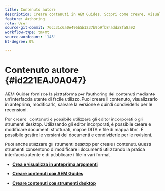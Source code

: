 ```yaml
---
title: Contenuto autore
description: Creare contenuti in AEM Guides. Scopri come creare, visualizzare in anteprima, modificare, salvare la versione del documento e condividerla per le revisioni.
feature: Authoring
role: User
source-git-commit: 76c731c6a0e496b5b1237b9b9fb84adda8fa8a92
workflow-type: tm+mt
source-wordcount: '145'
ht-degree: 0%

---
```


# Contenuto autore {#id221EAJ0A047}

AEM Guides fornisce la piattaforma per l’authoring dei contenuti mediante un’interfaccia utente di facile utilizzo. Puoi creare il contenuto, visualizzarlo in anteprima, modificarlo, salvare la versione e quindi condividerlo per le recensioni.

Per creare i contenuti è possibile utilizzare gli editor incorporati o gli strumenti desktop. Utilizzando gli editor incorporati, è possibile creare e modificare documenti strutturati, mappe DITA e file di mappa libro. È possibile gestire le versioni dei documenti e condividerle per le revisioni.

Puoi anche utilizzare gli strumenti desktop per creare i contenuti. Questi strumenti consentono di modificare i documenti utilizzando la pratica interfaccia utente e di pubblicare i file in vari formati.

- **[Crea e visualizza in anteprima argomenti](create-preview-topics.md)**

- **[Creare contenuti con AEM Guides](authoring-content-xml-doc.md)**

- **[Creare contenuti con strumenti desktop](author-desktop-tools.md)**
